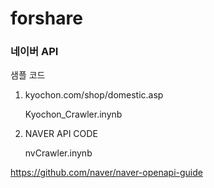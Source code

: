 # forshare


### 네이버 API

샘플 코드

1. kyochon.com/shop/domestic.asp

    Kyochon_Crawler.inynb
 
2. NAVER API CODE

    nvCrawler.inynb

https://github.com/naver/naver-openapi-guide